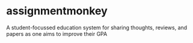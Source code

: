 # assignmentmonkey
A student-focussed education system for sharing thoughts, reviews, and papers as one aims to improve their GPA

